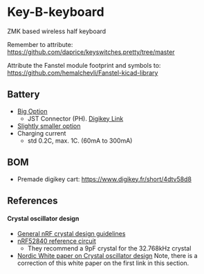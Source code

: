 # Key-B-keyboard
ZMK based wireless half keyboard


Remember to attribute: https://github.com/daprice/keyswitches.pretty/tree/master

Attribute the Fanstel module footprint and symbols to: https://github.com/hemalchevli/Fanstel-kicad-library


## Battery
- [Big Option](https://www.amazon.fr/EEMB-Batterie-polym%C3%A8re-Rechargeable-connecteur/dp/B09DPPP8ZV/)
  - JST Connector (PH). [Digikey Link](https://www.amazon.fr/EEMB-Batterie-polym%C3%A8re-Rechargeable-connecteur/dp/B09DPPP8ZV/?th=1)
- [Slightly smaller option](https://www.amazon.fr/EEMB-Batterie-Rechargeable-Navigation-Enregistreur/dp/B08FD3V6TF)
- Charging current
  - std 0.2C, max. 1C. (60mA to 300mA)


## BOM

- Premade digikey cart: https://www.digikey.fr/short/4dtv58d8


## References

#### Crystal oscillator design
- [General nRF crystal design guidelines](https://devzone.nordicsemi.com/guides/hardware-design-test-and-measuring/b/nrf5x/posts/general-pcb-design-guidelines-for-nrf52)
- [nRF52840 reference circuit](https://infocenter.nordicsemi.com/index.jsp?topic=%2Fps_nrf52840%2Fref_circuitry.html)
  - They recommend a 9pF crystal for the 32.768kHz crystal
- [Nordic White paper on Crystal oscillator design](https://infocenter.nordicsemi.com/pdf/nwp_015.pdf?cp=12_12) Note, there is a correction of this white paper on the first link in this section.
